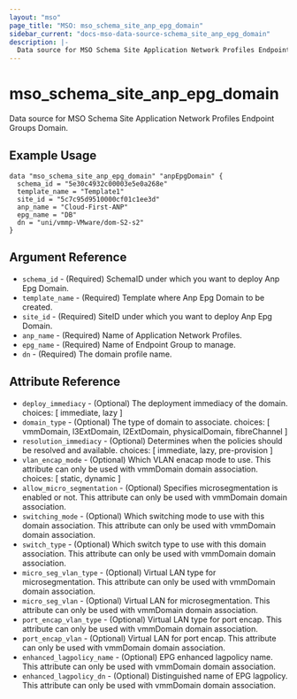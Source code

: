 ```yaml
---
layout: "mso"
page_title: "MSO: mso_schema_site_anp_epg_domain"
sidebar_current: "docs-mso-data-source-schema_site_anp_epg_domain"
description: |-
  Data source for MSO Schema Site Application Network Profiles Endpoint Groups Domain.
---
```


# mso_schema_site_anp_epg_domain #

Data source for MSO Schema Site Application Network Profiles Endpoint Groups Domain.

## Example Usage ##

```hcl
data "mso_schema_site_anp_epg_domain" "anpEpgDomain" {
  schema_id = "5e30c4932c00003e5e0a268e"
  template_name = "Template1"
  site_id = "5c7c95d9510000cf01c1ee3d"
  anp_name = "Cloud-First-ANP"
  epg_name = "DB"
  dn = "uni/vmmp-VMware/dom-S2-s2"
}
```

## Argument Reference ##

* `schema_id` - (Required) SchemaID under which you want to deploy Anp Epg Domain.
* `template_name` - (Required) Template where Anp Epg Domain to be created.
* `site_id` - (Required) SiteID under which you want to deploy Anp Epg Domain.
* `anp_name` - (Required) Name of Application Network Profiles.
* `epg_name` - (Required) Name of Endpoint Group to manage.
* `dn` - (Required) The domain profile name.

## Attribute Reference ##

* `deploy_immediacy` - (Optional) The deployment immediacy of the domain. choices: [ immediate, lazy ]
* `domain_type` - (Optional) The type of domain to associate. choices: [ vmmDomain, l3ExtDomain, l2ExtDomain, physicalDomain, fibreChannel ]
* `resolution_immediacy` - (Optional) Determines when the policies should be resolved and available. choices: [ immediate, lazy, pre-provision ]
* `vlan_encap_mode` - (Optional) Which VLAN enacap mode to use. This attribute can only be used with vmmDomain domain association. choices: [ static, dynamic ]
* `allow_micro_segmentation` - (Optional) Specifies microsegmentation is enabled or not. This attribute can only be used with vmmDomain domain association.
* `switching_mode` - (Optional) Which switching mode to use with this domain association. This attribute can only be used with vmmDomain domain association.
* `switch_type` - (Optional) Which switch type to use with this domain association. This attribute can only be used with vmmDomain domain association.
* `micro_seg_vlan_type` - (Optional) Virtual LAN type for microsegmentation. This attribute can only be used with vmmDomain domain association.
* `micro_seg_vlan` - (Optional) Virtual LAN for microsegmentation. This attribute can only be used with vmmDomain domain association.
* `port_encap_vlan_type` - (Optional) Virtual LAN type for port encap. This attribute can only be used with vmmDomain domain association.
* `port_encap_vlan` - (Optional) Virtual LAN for port encap. This attribute can only be used with vmmDomain domain association.
* `enhanced_lagpolicy_name` - (Optional) EPG enhanced lagpolicy name. This attribute can only be used with vmmDomain domain association.
* `enhanced_lagpolicy_dn` - (Optional) Distinguished name of EPG lagpolicy. This attribute can only be used with vmmDomain domain association.

